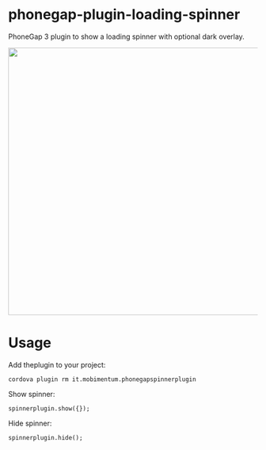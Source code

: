 phonegap-plugin-loading-spinner
===============================

PhoneGap 3 plugin to show a loading spinner with optional dark overlay.

<img src="blob/master/screenshot.png?raw=true" width="540" />


Usage
=====

Add theplugin to your project:

    cordova plugin rm it.mobimentum.phonegapspinnerplugin

Show spinner:

    spinnerplugin.show({});

Hide spinner:

    spinnerplugin.hide();
